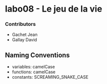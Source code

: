 # labo08 - Le jeu de la vie

### Contributors
* Gachet Jean
* Gallay David

## Naming Conventions
* variables: camelCase
* functions: camelCase
* constants: SCREAMING_SNAKE_CASE